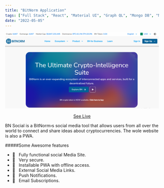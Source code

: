 ```yaml
---
title: "BitNorm Application"
tags: ["Full Stack", "React", "Material UI", "Graph QL", "Mongo DB", "Node"]
date: "2022-05-05"
---
```


![BitNorm Web Application](./bitnorm.PNG)

<div align="center">
    <a alt="Live" href="https://bitnorm.com/">See Live</a>
</div>

BN Social is a BitNorm›s social media tool that allows users from all over the world to connect and share ideas about cryptocurrencies. The wole website is also a PWA.

#####Some Awesome features

- 🚀 &nbsp; Fully functional social Media Site.
- 🚀 &nbsp; Very secure.
- 🚀 &nbsp; Installable PWA with offline access.
- 🚀 &nbsp; External Social Media Links.
- 🚀 &nbsp; Push Notifications.
- 🚀 &nbsp; Email Subscriptions.
